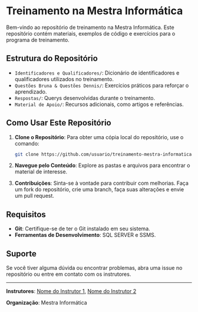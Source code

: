 # Treinamento na Mestra Informática

Bem-vindo ao repositório de treinamento na Mestra Informática. Este repositório contém materiais, exemplos de código e exercícios para o programa de treinamento.

## Estrutura do Repositório

- `Identificadores e Qualificadores/`: Dicionário de identificadores e qualificadores utilizados no treinamento.
- `Questões Bruna & Questões Dennis/`: Exercícios práticos para reforçar o aprendizado.
- `Respostas/`: Querys desenvolvidas durante o treinamento.
- `Material de Apoio/`: Recursos adicionais, como artigos e referências.

## Como Usar Este Repositório

1. **Clone o Repositório**: Para obter uma cópia local do repositório, use o comando:
    ```sh
    git clone https://github.com/usuario/treinamento-mestra-informatica.git
    ```

2. **Navegue pelo Conteúdo**: Explore as pastas e arquivos para encontrar o material de interesse.

3. **Contribuições**: Sinta-se à vontade para contribuir com melhorias. Faça um fork do repositório, crie uma branch, faça suas alterações e envie um pull request.

## Requisitos

- **Git**: Certifique-se de ter o Git instalado em seu sistema.
- **Ferramentas de Desenvolvimento**: SQL SERVER e SSMS.

## Suporte

Se você tiver alguma dúvida ou encontrar problemas, abra uma issue no repositório ou entre em contato com os instrutores.

---

**Instrutores**: [Nome do Instrutor 1](mailto:email1@example.com), [Nome do Instrutor 2](mailto:email2@example.com)

**Organização**: Mestra Informática
